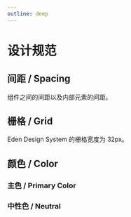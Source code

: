 ```yaml
---
outline: deep
---
```


# 设计规范

## 间距 / Spacing

组件之间的间距以及内部元素的间距。

<script setup>
  import ColorPalette from "@components/docs/ColorPalette.vue";
  import ColorPaletteGroup from "@components/docs/ColorPaletteGroup.vue";

    const columns = [
      {
          title: "间距",
      dataIndex: "spacing",
      },
      {
        title: "描述",
        dataIndex: "description",
      },
      {
        title: "例",
        dataIndex: "example",
      }
    ];

    const data = [
      {
        spacing: "1px",
        description: "小型组件中父元素的 padding",
        example: "small 尺寸的 Tag 中，标签文字到边框的距离",
      },
      {
        spacing: "2px",
        description: "小型组件中标题和辅助信息的间距",
        example: "normal 尺寸的 Tag 中，标签文字到边框的距离",
      },
      {
        spacing: "4px",
        description: "多层嵌套组件内部元素的间距",
        example: "large 尺寸的 Tag 中，标签文字到边框的距离",
      },
      {
        spacing: "8px",
        description: "组件内部元素的一般间距；互相关联的组件之间的间距",
        example: "MomoTalk 选项卡片中两个选项之间的间距",
      },
      {
        spacing: "10px",
        description: ""
      },
      {
        spacing: "12px",
        description: ""
      },
      {
        spacing: "16px",
        description: "组件间元素的一般间距"
      },
      {
        spacing: "32px",
        description: "大型组件或布局间的间距，栅格单元格尺寸"
      },
    ]
</script>

<a-table :columns="columns" :data="data" :pagination="false" size="medium" :bordered="false"></a-table>

## 栅格 / Grid

Eden Design System 的栅格宽度为 32px。

## 颜色 / Color

<script>
  const aronaBlueGroup = {
    token: "阿罗娜蓝 / Arona Blue",
    description: "阿罗娜蓝是 Eden Design System 的主色，用于品牌标识和主要操作元素。",
    primary: true,
    background: false,
    palettes: [
      {
        color: "#2773E1",
        description: "常规",
        token: "arona-blue-6",
      },
      {
        color: "#4A91E7",
        description: "悬浮",
        token: "arona-blue-5",
      },
      {
        color: "#1857BC",
        description: "点击",
        token: "arona-blue-7",
      },
      {
        color: "#6FACED",
        description: "特殊场景",
        token: "arona-blue-4",
      },
      {
        color: "#96C6F3",
        description: "一般禁用",
        token: "arona-blue-3",
      },
      {
        color: "#BEDEF9",
        description: "文字禁用",
        token: "arona-blue-2",
      },
      {
        color: "#E8F5FF",
        description: "浅色/白底悬浮",
        token: "arona-blue-1",
      },
    ]
  }

  const grayGroup = {
    token: "灰度 / Gray",
    description: "灰度色卡包含了从纯黑到纯白共 9 个色阶。",
    palettes: [
      {
        color: "#000",
        description: "纯黑",
        token: "color-gray-9",
      },
      {
        color: "#141414",
        description: "8 度灰",
        token: "color-gray-8",
      },
      {
        color: "#242424",
        description: "14 度灰",
        token: "color-gray-7",
      },
      {
        color: "#404040",
        description: "25 度灰",
        token: "color-gray-6",
      },
      {
        color: "#7c7c7c",
        description: "49 度灰",
        token: "color-gray-5",
      },
      {
        color: "#c0c0c0",
        description: "75 度灰",
        token: "color-gray-4",
      },
      {
        color: "#dfdfdf",
        description: "87 度灰",
        token: "color-gray-3",
      },
      {
        color: "#f2f2f2",
        description: "95 度灰",
        token: "color-gray-2",
      },
      {
        color: "#fff",
        description: "纯白",
        token: "color-gray-1",
      },
    ]
  }

  const fillGroup = {
    token: "填充色 / Fill",
    description: "填充色用于非主要类型的图标填充，以及部分元素的背景填充。",
    palettes: [
      {
        color: "#616161",
        description: "强调/图标/特殊场景",
        token: "color-fill-5",
      },
      {
        color: "#818181",
        description: "重/特殊场景",
        token: "color-fill-4",
      },
      {
        color: "#c0c0c0",
        description: "深/灰底悬浮",
        token: "color-fill-3",
      },
      {
        color: "#dfdfdf",
        description: "一般/常规/白底悬浮",
        token: "color-fill-2",
      },
      {
        color: "#f2f2f2",
        description: "浅/禁用",
        token: "color-fill-1",
      },
      {
        color: "#fff",
        description: "白色",
        token: "color-fill-base",
      },
    ]
  }
</script>

### 主色 / Primary Color

<ColorPaletteGroup :group="aronaBlueGroup" />

### 中性色 / Neutral

<ColorPaletteGroup :group="grayGroup" />
<a-divider />
<ColorPaletteGroup :group="fillGroup" />
